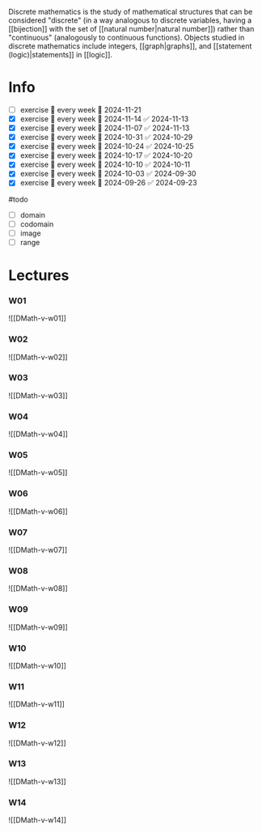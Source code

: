 
Discrete mathematics is the study of mathematical structures that can be considered "discrete" (in a way analogous to discrete variables, having a [[bijection]] with the set of [[natural number|natural number]]) rather than "continuous" (analogously to continuous functions). Objects studied in discrete mathematics include integers, [[graph|graphs]], and [[statement (logic)|statements]] in [[logic]].


# Info

- [ ] exercise 🔁 every week 📅 2024-11-21
- [x] exercise 🔁 every week 📅 2024-11-14 ✅ 2024-11-13
- [x] exercise 🔁 every week 📅 2024-11-07 ✅ 2024-11-13
- [x] exercise 🔁 every week 📅 2024-10-31 ✅ 2024-10-29
- [x] exercise 🔁 every week 📅 2024-10-24 ✅ 2024-10-25
- [x] exercise 🔁 every week 📅 2024-10-17 ✅ 2024-10-20
- [x] exercise 🔁 every week 📅 2024-10-10 ✅ 2024-10-11
- [x] exercise 🔁 every week 📅 2024-10-03 ✅ 2024-09-30
- [x] exercise 🔁 every week 📅 2024-09-26 ✅ 2024-09-23

#todo 
- [ ] domain
- [ ] codomain
- [ ] image
- [ ] range

# Lectures

### W01
![[DMath-v-w01]]

### W02
![[DMath-v-w02]]

### W03
![[DMath-v-w03]]

### W04
![[DMath-v-w04]]

### W05
![[DMath-v-w05]]

### W06
![[DMath-v-w06]]

### W07
![[DMath-v-w07]]

### W08
![[DMath-v-w08]]

### W09
![[DMath-v-w09]]

### W10
![[DMath-v-w10]]

### W11
![[DMath-v-w11]]

### W12
![[DMath-v-w12]]

### W13
![[DMath-v-w13]]

### W14
![[DMath-v-w14]]

